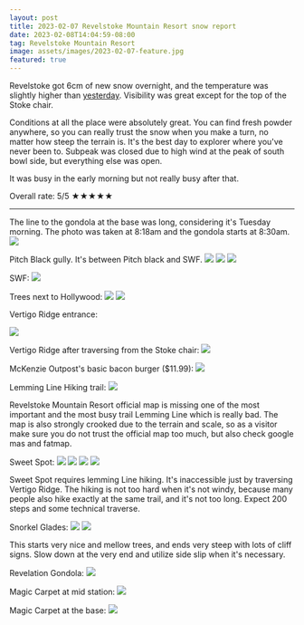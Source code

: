 ```yaml
---
layout: post
title: 2023-02-07 Revelstoke Mountain Resort snow report
date: 2023-02-08T14:04:59-08:00
tag: Revelstoke Mountain Resort
image: assets/images/2023-02-07-feature.jpg
featured: true
---
```


Revelstoke got 6cm of new snow overnight, and the temperature was slightly higher than [yesterday](/2023-02-06-revelstoke-mountain-resort-snow-report/). Visibility was great except for the top of the Stoke chair.

Conditions at all the place were absolutely great. You can find fresh powder anywhere, so you can really trust the snow when you make a turn, no matter how steep the terrain is. It's the best day to explorer where you've never been to. Subpeak was closed due to high wind at the peak of south bowl side, but everything else was open.

It was busy in the early morning but not really busy after that.

Overall rate: 5/5 ★★★★★

---

The line to the gondola at the base was long, considering it's Tuesday morning. The photo was taken at 8:18am and the gondola starts at 8:30am.
![](/assets/images/2023-02-07-818am-base.jpg)

Pitch Black gully. It's between Pitch black and SWF.
![](/assets/images/2023-02-07-pitch-black-gully.jpg)
![](/assets/images/2023-02-07-pitch-black-gully2.jpg)
![](/assets/images/2023-02-07-pitch-black-gully3.jpg)

SWF:
![](/assets/images/2023-02-07-SWF.jpg)

Trees next to Hollywood:
![](/assets/images/2023-02-07-trees-next-to-hollywood.jpg)
![](/assets/images/2023-02-07-trees-next-to-hollywood-2.jpg)

Vertigo Ridge entrance:

![](/assets/images/2023-02-07-vertigo-ridge-entrance.jpg)

Vertigo Ridge after traversing from the Stoke chair:
![](/assets/images/2023-02-07-vertigo-ridge-after-traverse.jpg)

McKenzie Outpost's basic bacon burger ($11.99):
![](/assets/images/2023-02-07-mckenzie-outpost-basic-burger-bacon.jpg)

Lemming Line Hiking trail:
![](/assets/images/2023-02-07-lemming-line-hiking.jpg)

Revelstoke Mountain Resort official map is missing one of the most important and the most busy trail Lemming Line which is really bad. The map is also strongly crooked due to the terrain and scale, so as a visitor make sure you do not trust the official map too much, but also check google mas and fatmap.

Sweet Spot:
![](/assets/images/2023-02-07-sweet-spot.jpg)
![](/assets/images/2023-02-07-sweet-spot-2.jpg)
![](/assets/images/2023-02-07-sweet-spot-3.jpg)
![](/assets/images/2023-02-07-sweet-spot-4.jpg)

Sweet Spot requires lemming Line hiking. It's inaccessible just by traversing Vertigo Ridge.
The hiking is not too hard when it's not windy, because many people also hike exactly at the same trail, and it's not too long. Expect 200 steps and some technical traverse.

Snorkel Glades:
![](/assets/images/2023-02-07-snorkel-glades.jpg)
![](/assets/images/2023-02-07-snorkel-glades-2.jpg)

This starts very nice and mellow trees, and ends very steep with lots of cliff signs. Slow down at the very end and utilize side slip when it's necessary.

Revelation Gondola:
![](/assets/images/2023-02-07-revelation-gondola.jpg)

Magic Carpet at mid station:
![](/assets/images/2023-02-07-magic-carpet-at-mid-station.jpg)

Magic Carpet at the base:
![](/assets/images/2023-02-07-magic-carpet-at-base.jpg)
